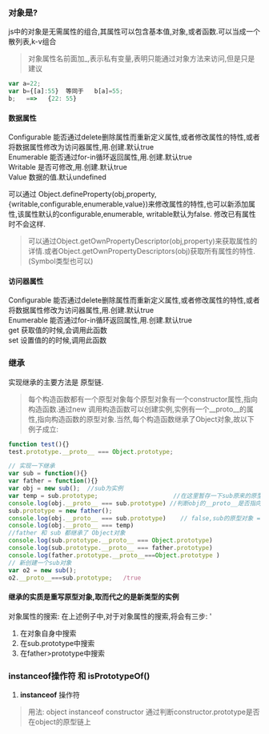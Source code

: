 ### 对象是?
js中的对象是无需属性的组合,其属性可以包含基本值,对象,或者函数.可以当成一个散列表,k-v组合
>对象属性名前面加_,表示私有变量,表明只能通过对象方法来访问,但是只是建议  
```js
var a=22;
var b={[a]:55}  等同于   b[a]=55; 
b;   ==>   {22: 55}
```
#### 数据属性
Configurable 能否通过delete删除属性而重新定义属性,或者修改属性的特性,或者将数据属性修改为访问器属性,用.创建.默认true  
Enumerable  能否通过for-in循环返回属性,用.创建.默认true  
Writable  是否可修改,用.创建.默认true  
Value  数据的值.默认undefined  

可以通过 Object.defineProperty(obj,property,{writable,configurable,enumerable,value})来修改属性的特性,也可以新添加属性,该属性默认的configurable,enumerable,
writable默认为false. 修改已有属性时不会这样.  
>可以通过Object.getOwnPropertyDescriptor(obj,property)来获取属性的详情.或者Object.getOwnPropertyDescriptors(obj)获取所有属性的特性.(Symbol类型也可以)

#### 访问器属性
Configurable 能否通过delete删除属性而重新定义属性,或者修改属性的特性,或者将数据属性修改为访问器属性,用.创建.默认true  
Enumerable  能否通过for-in循环返回属性,用.创建.默认true  
get  获取值的时候,会调用此函数  
set  设置值的的时候,调用此函数  
 
### 继承
实现继承的主要方法是 原型链.  
>每个构造函数都有一个原型对象每个原型对象有一个constructor属性,指向构造函数.通过new 调用构造函数可以创建实例,实例有一个__proto__的属性,指向构造函数的原型对象.当然,每个构造函数继承了Object对象,故以下例子成立:  
```js
function test(){}
test.prototype.__proto__ === Object.prototype;
```
```js
// 实现一下继承
var sub = function(){}
var father = function(){}
var obj = new sub();  //sub为实例
var temp = sub.prototype;                     //在这里暂存一下sub原来的原型对象
console.log(obj.__proto__ === sub.prototype) //判断obj的__proto__是否指向sub的原型对象  true
sub.prototype = new father();
console.log(obj.__proto__ === sub.prototype)    // false,sub的原型对象 = new father了,因此sub.__proto__不再指向sub的原型了.
console.log(obj.__proto__ === temp)                                        //true,temp还是指向原来sub的原型对象
//father 和 sub 都继承了 Object对象
console.log(sub.prototype.__proto__ === Object.prototype)                  //false,sub的原型对象 = new father了
console.log(sub.prototype.__proto__ === father.prototype)               //true,因此指向了father的原型对象
console.log(father.prototype.__proto__===Object.prototype )            //true
// 新创建一个sub对象
var o2 = new sub();
o2.__proto__===sub.prototype;   /true
```
#### 继承的实质是重写原型对象,取而代之的是新类型的实例
对象属性的搜索: 在上述例子中,对于对象属性的搜索,将会有三步:  '
1. 在对象自身中搜索  
2. 在sub.prototype中搜索  
3. 在father>prototype中搜索

### instanceof操作符 和 isPrototypeOf()
1. **instanceof** 操作符  
> 用法: object instanceof constructor  通过判断constructor.prototype是否在object的原型链上


